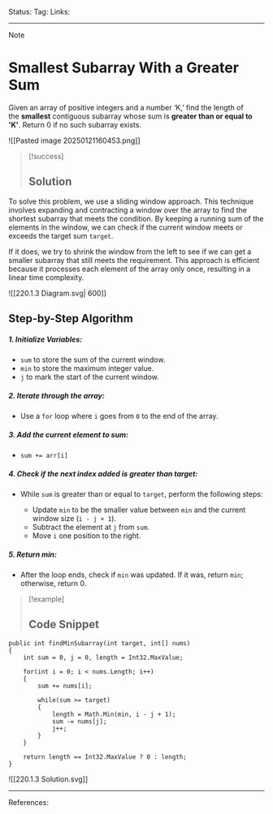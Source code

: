 Status: 
Tag:
Links:

---
> [!note] 
>  # Smallest Subarray With a Greater Sum

Given an array of positive integers and a number ‘K,’ find the length of the **smallest** contiguous subarray whose sum is **greater than or equal to 'K'**. Return 0 if no such subarray exists.


![[Pasted image 20250121160453.png]]


> [!success] 
> ## Solution 

To solve this problem, we use a sliding window approach. This technique involves expanding and contracting a window over the array to find the shortest subarray that meets the condition. By keeping a running sum of the elements in the window, we can check if the current window meets or exceeds the target sum `target`.

If it does, we try to shrink the window from the left to see if we can get a smaller subarray that still meets the requirement. This approach is efficient because it processes each element of the array only once, resulting in a linear time complexity.

![[220.1.3 Diagram.svg| 600]]

## Step-by-Step Algorithm

##### 1. **Initialize Variables**:

   - `sum` to store the sum of the current window.
   - `min` to store the maximum integer value.
   - `j` to mark the start of the current window.

##### 2. **Iterate through the array**:

   - Use a `for` loop where `i` goes from `0` to the end of the array.

##### 3. **Add the current element to sum**:

   - `sum += arr[i]`

##### 4. Check if the next index added is greater than target:

   - While `sum` is greater than or equal to `target`, perform the following steps:

	   - Update `min` to be the smaller value between `min` and the current window size (`i - j + 1`).
	   - Subtract the element at `j` from `sum`.
	   - Move `i` one position to the right.

##### 5. **Return min**:

   - After the loop ends, check if `min` was updated. If it was, return `min`; otherwise, return 0.



> [!example] 
>  ## Code Snippet


``` run-csharp
public int findMinSubarray(int target, int[] nums)
{
	int sum = 0, j = 0, length = Int32.MaxValue;
	
	for(int i = 0; i < nums.Length; i++)
	{
		sum += nums[i];
		
		while(sum >= target)
		{
			length = Math.Min(min, i - j + 1);
			sum -= nums[j];
			j++;
		}
	}
	
	return length == Int32.MaxValue ? 0 : length;
}
```




![[220.1.3 Solution.svg]]


---
References: